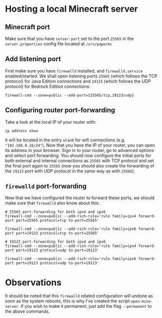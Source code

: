 # Hosting a local Minecraft server

## Minecraft port

Make sure that you have `server-port` set to the port `25565` in the
`server.properties` config file located at `/srv/papermc`

## Add listening port

First make sure you have `firewalld` installed, and `firewalld.service`
enabled/started. We shall open listening ports `25565` (which follows the TCP
protocol) for Java Edition connections and `19123` (which follows the UDP
protocol) for Bedrock Edition connections:
```
firewall-cmd --zone=public --add-port={25565/tcp,19123/udp}
```

## Configuring router port-forwarding

Take a look at the local IP of your router with:
```
ip address show
```
it will be located in the entry `wlan0` for wifi connections
(e.g. `"192.168.0.16/24"`). Now that you have the IP of your router, you can open
its address in your browser. Sign in to your router, go to advanced options and
select port forwarding. You should now configure the initial ports for both
external and internal connections as `25565` with TCP protocol and set the final
port again to `25565` (now you should also create the forwarding of the `19123` port
with UDP protocol in the same way as with `25565`).

## `firewalld` port-forwarding

Now that we have configured the router to forward these ports, we should make
sure that `firewalld` also know about this:
```
# 25565 port-forwarding for both ipv4 and ipv6
firewall-cmd --zone=public --add-rich-rule='rule family=ipv4 forward-port port=25565 protocol=tcp to-port=25565'

firewall-cmd --zone=public --add-rich-rule='rule family=ipv6 forward-port port=19123 protocol=tcp to-port=25565'

# 19123 port-forwarding for both ipv4 and ipv6
firewall-cmd --zone=public --add-rich-rule='rule family=ipv4 forward-port port=19123 protocol=udp to-port=19123'

firewall-cmd --zone=public --add-rich-rule='rule family=ipv6 forward-port port=19123 protocol=udp to-port=19123'
```

# Observations

It should be noted that this `firewalld` related configuration will undone as soon as the system
reboots, this is why I've created the script `open-mine-server`. If you wish to
make it permanent, just add the flag `--permanent` to the above commands.
